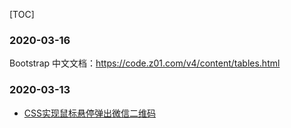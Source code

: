 [TOC]


### 2020-03-16

Bootstrap 中文文档：<https://code.z01.com/v4/content/tables.html>


### 2020-03-13

- [CSS实现鼠标悬停弹出微信二维码](https://www.hanost.com/637.html)

